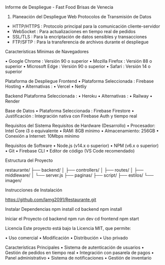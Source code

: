 Informe de Despliegue - Fast Food Brisas de Venecia

1.	Planeación del Despliegue Web
Protocolos de Transmisión de Datos

- HTTP/HTTPS : Protocolo principal para la comunicación cliente-servidor
- WebSocket : Para actualizaciones en tiempo real de pedidos
- SSL/TLS : Para la encriptación de datos sensibles y transacciones
- FTP/SFTP : Para la transferencia de archivos durante el despliegue

Características Mínimas de Navegadores

•	Google Chrome : Versión 90 o superior
•	Mozilla Firefox : Versión 88 o superior
•	Microsoft Edge : Versión 90 o superior
•	Safari : Versión 14 o superior

Plataforma de Despliegue
Frontend
•	Plataforma Seleccionada : Firebase Hosting
•	Alternativas :
•	Vercel
•	Netliy






Backend
Plataforma Seleccionada : 
•	Heroku
•	Alternativas :
•	Railway
•	Render

Base de Datos
•	Plataforma Seleccionada : Firebase Firestore
•	Justificación : Integración nativa con Firebase Auth y tiempo real


Requisitos del Sistema
Requisitos de Hardware (Desarrollo)
•	Procesador: Intel Core i3 o equivalente
•	RAM: 8GB mínimo
•	Almacenamiento: 256GB
•	Conexión a Internet: 10Mbps mínimo


Requisitos de Software
•	Node.js (v14.x o superior)
•	NPM (v6.x o superior)
•	Git
•	Firebase CLI
•	Editor de código (VS Code recomendado)




Estructura del Proyecto

restaurante/
├── backend/
│   ├── controllers/
│   ├── routes/
│   ├── middleware/
│   └── server.js
├── paginas/
├── script/
├── estilos/
└── imagen/

Instrucciones de Instalación


https://github.com/lamg2091/Restaurante.git

Instalar Dependencias
npm install
cd backend
npm install


Iniciar el Proyecto
cd backend
npm run dev
cd frontend
npm start

 Licencia
Este proyecto está bajo la Licencia MIT, que permite:

•	Uso comercial
•	Modificación
•	Distribución
•	Uso privado

 Características Principales
•	Sistema de autenticación de usuarios
•	Gestión de pedidos en tiempo real
•	Integración con pasarela de pagos
•	Panel administrativo
•	Sistema de notificaciones
•	Gestión de inventario









